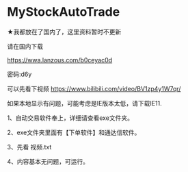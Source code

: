 # MyStockAutoTrade

★我都放在了国内了，这里资料暂时不更新

请在国内下载

https://wwa.lanzous.com/b0ceyac0d

密码:d6y


可以先看下视频
https://www.bilibili.com/video/BV1zp4y1W7qr/

 
如果本地显示有问题，可能考虑是IE版本太低，请下载IE11.


1、自动交易软件奉上，详细请查看exe文件夹。

2、exe文件夹里面有【下单软件】和通达信软件。

3、先看  视频.txt

4、内容基本无问题，可运行。





